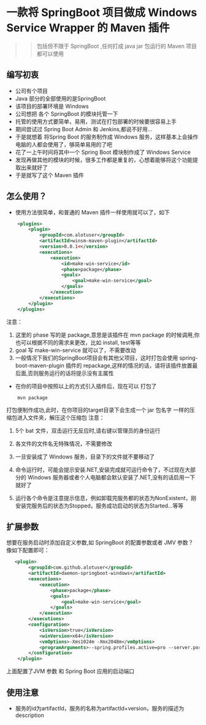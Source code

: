 # 一款将 SpringBoot 项目做成 Windows Service Wrapper 的 Maven 插件

>> 包括但不限于 SpringBoot ,任何打成 java jar 包运行的 Maven 项目都可以使用

## 编写初衷
- 公司有个项目
- Java 部分的全部使用的是SpringBoot
- 该项目的部署环境是 Windows
- 公司想把 各个 SpringBoot 的模块托管一下
- 托管的使用方式要简单，易用，测试在打包部署的时候要很容易上手
- 期间尝试过 Spring Boot Admin 和 Jenkins,都说不好用...
- 于是就想着 将Spring Boot 的服务制作成 Windows 服务，这样基本上会操作电脑的人都会使用了，够简单易用的了吧
- 花了一上午时间将其中一个 Spring Boot 模块制作成了 Windows Service
- 发现再做其他的模块的时候，很多工作都是重复的，心想着能够将这个功能提取出来就好了
- 于是就写了这个 Maven 插件


## 怎么使用？
- 使用方法很简单，和普通的 Maven 插件一样使用就可以了，如下
``` xml
    <plugins>
        <plugin>
            <groupId>com.alotuser</groupId>
            <artifactId>winsm-maven-plugin</artifactId>
            <version>0.0.1<</version>
            <executions>
                <execution>
                    <id>make-win-service</id>
                    <phase>package</phase>
                    <goals>
                        <goal>make-win-service</goal>
                    </goals>
                </execution>
            </executions>
        </plugin>
    </plugins>
```

注意：
 1. 这里的 phase 写的是 package,意思是该插件在 mvn package 的时候调用,你也可以根据不同的需求来更改，比如 install, test等等
 2. goal 写 make-win-service 就可以了，不需要改动
 3. 一般情况下我们的SpringBoot项目会有其他父项目，这时打包会使用 spring-boot-maven-plugin 插件的 repackage,这样的情况的话，请将该插件放置最后面,否则服务运行的话将提示没有主属性
 
- 在你的项目中按照以上的方式引入插件后，现在可以 打包了
``` 
    mvn package
```

打包便制作成功,此时，在你项目的target目录下会生成一个 jar 包名字 一样的压缩包进入文件夹，解压这个压缩包
注意：
 1. 5个 bat 文件，双击运行无反应时,请右键以管理员的身份运行
 2. 各文件的文件名无特殊情况，不需要修改
 3. 一旦安装成了 Windows 服务，目录下的文件就不要移动了
 4. 命令运行时，可能会提示安装.NET,安装完成就可运行命令了，不过现在大部分的 Windows 服务器或者个人电脑都会默认安装了.NET,没有的话启用一下就好了

 5. 运行各个命令是注意提示信息，例如卸载完服务都的状态为NonExistent，刚安装完服务后的状态为Stopped，服务成功启动的状态为Started...等等


## 扩展参数
想要在服务启动时添加自定义参数,如 SpringBoot 的配置参数或者 JMV 参数？
像如下配置即可：
``` xml
   <plugin>
        <groupId>com.github.alotuser</groupId>
        <artifactId>daemon-springboot-windows</artifactId>
        <executions>
            <execution>
                <phase>package</phase>
                <goals>
                    <goal>make-win-service</goal>
                </goals>
            </execution>
        </executions>
        <configuration>
            <isVersion>true</isVersion>
            <winVersion>x64</isVersion>
            <vmOptions>-Xms1024m -Xmx2048m</vmOptions>
            <programArguments>--spring.profiles.active=pro --server.port=7373</programArguments>
        </configuration>
    </plugin>
```

上面配置了JVM 参数 和 Spring Boot 应用的启动端口

## 使用注意
- 服务的id为artifactId，服务的名称为artifactId+version，服务的描述为description
